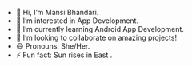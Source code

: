 - 👋 Hi, I’m Mansi Bhandari.
- 👀 I’m interested in App Development.
- 🌱 I’m currently learning Android App Development.
- 💞️ I’m looking to collaborate on amazing projects!
- 😄 Pronouns: She/Her.
- ⚡ Fun fact: Sun rises in East .

<!---
Thejaggeddevil/Thejaggeddevil is a ✨ special ✨ repository because its `README.md` (this file) appears on your GitHub profile.
You can click the Preview link to take a look at your changes.
--->
